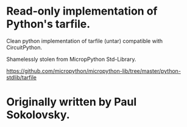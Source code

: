 # Read-only implementation of Python's tarfile. 
Clean python implementation of tarfile (untar) compatible with CircuitPython. 

Shamelessly stolen from MicropPython Std-Library.

https://github.com/micropython/micropython-lib/tree/master/python-stdlib/tarfile

# Originally written by Paul Sokolovsky.
